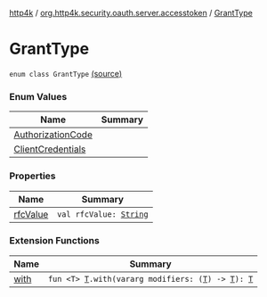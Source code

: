 [http4k](../../index.md) / [org.http4k.security.oauth.server.accesstoken](../index.md) / [GrantType](./index.md)

# GrantType

`enum class GrantType` [(source)](https://github.com/http4k/http4k/blob/master/http4k-security-oauth/src/main/kotlin/org/http4k/security/oauth/server/accesstoken/GrantConfiguration.kt#L3)

### Enum Values

| Name | Summary |
|---|---|
| [AuthorizationCode](-authorization-code.md) |  |
| [ClientCredentials](-client-credentials.md) |  |

### Properties

| Name | Summary |
|---|---|
| [rfcValue](rfc-value.md) | `val rfcValue: `[`String`](https://kotlinlang.org/api/latest/jvm/stdlib/kotlin/-string/index.html) |

### Extension Functions

| Name | Summary |
|---|---|
| [with](../../org.http4k.core/with.md) | `fun <T> `[`T`](../../org.http4k.core/with.md#T)`.with(vararg modifiers: (`[`T`](../../org.http4k.core/with.md#T)`) -> `[`T`](../../org.http4k.core/with.md#T)`): `[`T`](../../org.http4k.core/with.md#T) |
